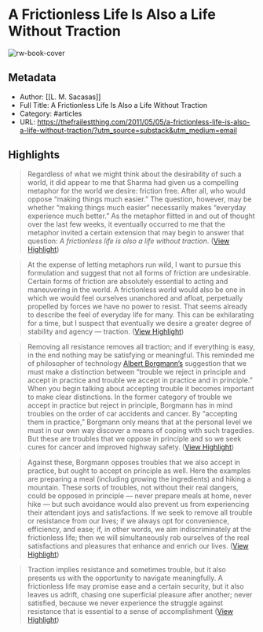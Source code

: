 # A Frictionless Life Is Also a Life Without Traction

![rw-book-cover](https://thefrailestthing.files.wordpress.com/2011/05/img_0546b1.jpg)

## Metadata
- Author: [[L. M. Sacasas]]
- Full Title: A Frictionless Life Is Also a Life Without Traction
- Category: #articles
- URL: https://thefrailestthing.com/2011/05/05/a-frictionless-life-is-also-a-life-without-traction/?utm_source=substack&utm_medium=email

## Highlights

> Regardless of what we might think about the desirability of such a world, it did appear to me that Sharma had given us a compelling metaphor for the world we desire: friction free. After all, who would oppose “making things much easier.” The question, however, may be whether “making things much easier” necessarily makes “everyday experience much better.” As the metaphor flitted in and out of thought over the last few weeks, it eventually occurred to me that the metaphor invited a certain extension that may begin to answer that question: *A frictionless life is also a life without traction*. ([View Highlight](https://read.readwise.io/read/01h0cctbyxnsqe9x2h3gshw8rk))


> At the expense of letting metaphors run wild, I want to pursue this formulation and suggest that not all forms of friction are undesirable. Certain forms of friction are absolutely essential to acting and maneuvering in the world. A frictionless world would also be one in which we would feel ourselves unanchored and afloat, perpetually propelled by forces we have no power to resist. That seems already to describe the feel of everyday life for many. This can be exhilarating for a time, but I suspect that eventually we desire a greater degree of stability and agency — traction. ([View Highlight](https://read.readwise.io/read/01h0cctsn39dgyf9yjkee9qj2x))


> Removing all resistance removes all traction; and if everything is easy, in the end nothing may be satisfying or meaningful. This reminded me of philosopher of technology [Albert Borgmann’s](http://www.cas.umt.edu/phil/faculty/info%20pages/Borgmann.htm) suggestion that we must make a distinction between “trouble we reject in principle and accept in practice and trouble we accept in practice and in principle.” When you begin talking about accepting trouble it becomes important to make clear distinctions. In the former category of trouble we accept in practice but reject in principle, Borgmann has in mind troubles on the order of car accidents and cancer. By “accepting them in practice,” Borgmann only means that at the personal level we must in our own way discover a means of coping with such tragedies. But these are troubles that we oppose in principle and so we seek cures for cancer and improved highway safety. ([View Highlight](https://read.readwise.io/read/01h0ccw6tmyd1ttnsyg0xw5ygb))


> Against these, Borgmann opposes troubles that we also accept in practice, but ought to accept on principle as well. Here the examples are preparing a meal (including growing the ingredients) and hiking a mountain. These sorts of troubles, not without their real dangers, could be opposed in principle — never prepare meals at home, never hike — but such avoidance would also prevent us from experiencing their attendant joys and satisfactions. If we seek to remove all trouble or resistance from our lives; if we always opt for convenience, efficiency, and ease; if, in other words, we aim indiscriminately at the frictionless life; then we will simultaneously rob ourselves of the real satisfactions and pleasures that enhance and enrich our lives. ([View Highlight](https://read.readwise.io/read/01h0ccw7kab0y1cjrzc3axhn2v))


> Traction implies resistance and sometimes trouble, but it also presents us with the opportunity to navigate meaningfully. A frictionless life may promise ease and a certain security, but it also leaves us adrift, chasing one superficial pleasure after another; never satisfied, because we never experience the struggle against resistance that is essential to a sense of accomplishment ([View Highlight](https://read.readwise.io/read/01h0ccx3cy9fgvnepedcy1r72f))

